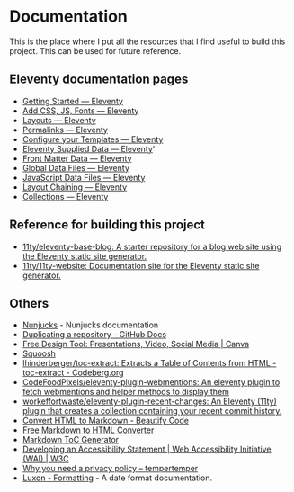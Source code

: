 # Documentation

This is the place where I put all the resources that I find useful to build this project. This can be used for future reference.

## Eleventy documentation pages

- [Getting Started — Eleventy](https://www.11ty.dev/docs/getting-started/)
- [Add CSS, JS, Fonts — Eleventy](https://www.11ty.dev/docs/assets/)
- [Layouts — Eleventy](https://www.11ty.dev/docs/layouts)
- [Permalinks — Eleventy](https://www.11ty.dev/docs/permalinks/)
- [Configure your Templates — Eleventy](https://www.11ty.dev/docs/data-configuration/)
- [Eleventy Supplied Data — Eleventy](https://www.11ty.dev/docs/data-eleventy-supplied/)'
- [Front Matter Data — Eleventy](https://www.11ty.dev/docs/data-frontmatter/)
- [Global Data Files — Eleventy](https://www.11ty.dev/docs/data-global/)
- [JavaScript Data Files — Eleventy](https://www.11ty.dev/docs/data-js/)
- [Layout Chaining — Eleventy](https://www.11ty.dev/docs/layout-chaining/)
- [Collections — Eleventy](https://www.11ty.dev/docs/collections/)

## Reference for building this project

- [11ty/eleventy-base-blog: A starter repository for a blog web site using the Eleventy static site generator.](https://github.com/11ty/eleventy-base-blog)
- [11ty/11ty-website: Documentation site for the Eleventy static site generator.](https://github.com/11ty/11ty-website)

## Others

- [Nunjucks](https://mozilla.github.io/nunjucks/templating.html) - Nunjucks documentation
- [Duplicating a repository - GitHub Docs](https://docs.github.com/en/repositories/creating-and-managing-repositories/duplicating-a-repository)
- [Free Design Tool: Presentations, Video, Social Media | Canva](https://www.canva.com/)
- [Squoosh](https://squoosh.app/)
- [lhinderberger/toc-extract: Extracts a Table of Contents from HTML - toc-extract - Codeberg.org](https://codeberg.org/lhinderberger/toc-extract)
- [CodeFoodPixels/eleventy-plugin-webmentions: An eleventy plugin to fetch webmentions and helper methods to display them](https://github.com/CodeFoodPixels/eleventy-plugin-webmentions)
- [workeffortwaste/eleventy-plugin-recent-changes: An Eleventy (11ty) plugin that creates a collection containing your recent commit history.](https://github.com/workeffortwaste/eleventy-plugin-recent-changes)
- [Convert HTML to Markdown - Beautify Code](https://beautifycode.net/html-to-markdown)
- [Free Markdown to HTML Converter](https://markdowntohtml.com/)
- [Markdown ToC Generator](https://luciopaiva.com/markdown-toc/)
- [Developing an Accessibility Statement | Web Accessibility Initiative (WAI) | W3C](https://www.w3.org/WAI/planning/statements/)
- [Why you need a privacy policy – tempertemper](https://www.tempertemper.net/resources/why-you-need-a-privacy-policy)
- [Luxon - Formatting](https://moment.github.io/luxon/#/formatting?id=table-of-tokens) - A date format documentation.
